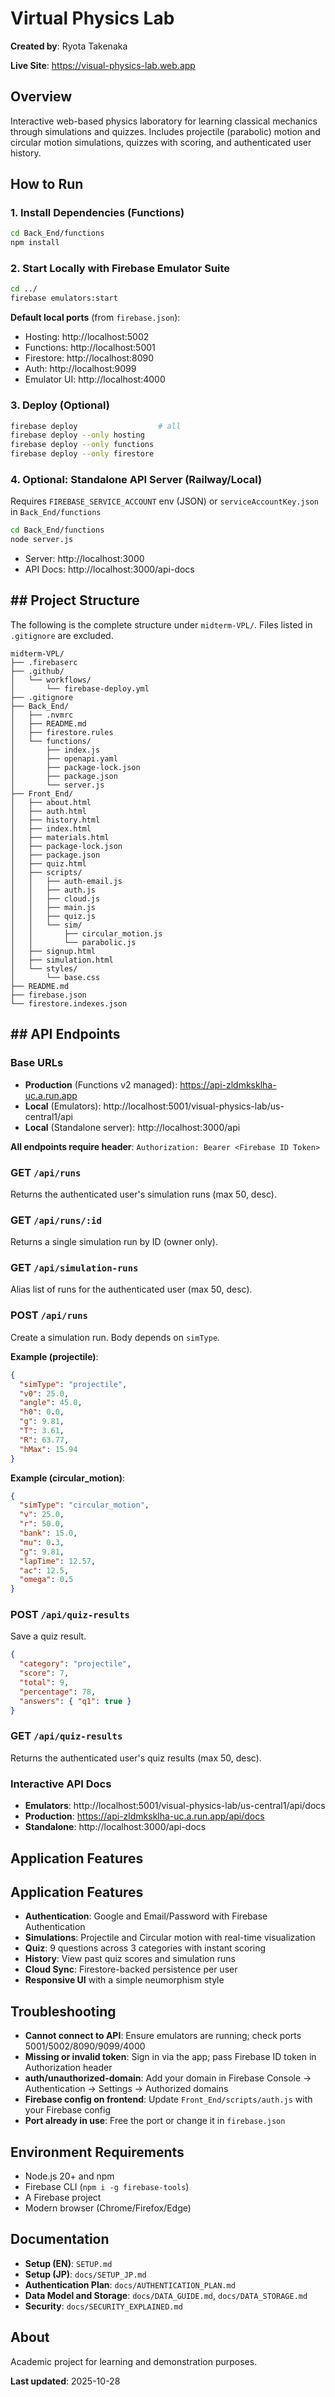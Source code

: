 # Virtual Physics Lab
**Created by**: Ryota Takenaka

**Live Site**: https://visual-physics-lab.web.app

## Overview
Interactive web-based physics laboratory for learning classical mechanics through simulations and quizzes. Includes projectile (parabolic) motion and circular motion simulations, quizzes with scoring, and authenticated user history.

## How to Run

### 1. Install Dependencies (Functions)
```bash
cd Back_End/functions
npm install
```

### 2. Start Locally with Firebase Emulator Suite
```bash
cd ../
firebase emulators:start
```

**Default local ports** (from `firebase.json`):
- Hosting:   http://localhost:5002
- Functions: http://localhost:5001
- Firestore: http://localhost:8090
- Auth:      http://localhost:9099
- Emulator UI: http://localhost:4000

### 3. Deploy (Optional)
```bash
firebase deploy                  # all
firebase deploy --only hosting
firebase deploy --only functions
firebase deploy --only firestore
```

### 4. Optional: Standalone API Server (Railway/Local)
Requires `FIREBASE_SERVICE_ACCOUNT` env (JSON) or `serviceAccountKey.json` in `Back_End/functions`
```bash
cd Back_End/functions
node server.js
```
- Server: http://localhost:3000
- API Docs: http://localhost:3000/api-docs

## ## Project Structure
The following is the complete structure under `midterm-VPL/`. Files listed in `.gitignore` are excluded.

```
midterm-VPL/
├── .firebaserc
├── .github/
│   └── workflows/
│       └── firebase-deploy.yml
├── .gitignore
├── Back_End/
│   ├── .nvmrc
│   ├── README.md
│   ├── firestore.rules
│   └── functions/
│       ├── index.js
│       ├── openapi.yaml
│       ├── package-lock.json
│       ├── package.json
│       └── server.js
├── Front_End/
│   ├── about.html
│   ├── auth.html
│   ├── history.html
│   ├── index.html
│   ├── materials.html
│   ├── package-lock.json
│   ├── package.json
│   ├── quiz.html
│   ├── scripts/
│   │   ├── auth-email.js
│   │   ├── auth.js
│   │   ├── cloud.js
│   │   ├── main.js
│   │   ├── quiz.js
│   │   └── sim/
│   │       ├── circular_motion.js
│   │       └── parabolic.js
│   ├── signup.html
│   ├── simulation.html
│   └── styles/
│       └── base.css
├── README.md
├── firebase.json
└── firestore.indexes.json
```

## ## API Endpoints

### Base URLs
- **Production** (Functions v2 managed): https://api-zldmksklha-uc.a.run.app
- **Local** (Emulators): http://localhost:5001/visual-physics-lab/us-central1/api
- **Local** (Standalone server): http://localhost:3000/api

**All endpoints require header**: `Authorization: Bearer <Firebase ID Token>`

### GET `/api/runs`
Returns the authenticated user's simulation runs (max 50, desc).

### GET `/api/runs/:id`
Returns a single simulation run by ID (owner only).

### GET `/api/simulation-runs`
Alias list of runs for the authenticated user (max 50, desc).

### POST `/api/runs`
Create a simulation run. Body depends on `simType`.

**Example (projectile)**:
```json
{
  "simType": "projectile",
  "v0": 25.0,
  "angle": 45.0,
  "h0": 0.0,
  "g": 9.81,
  "T": 3.61,
  "R": 63.77,
  "hMax": 15.94
}
```

**Example (circular_motion)**:
```json
{
  "simType": "circular_motion",
  "v": 25.0,
  "r": 50.0,
  "bank": 15.0,
  "mu": 0.3,
  "g": 9.81,
  "lapTime": 12.57,
  "ac": 12.5,
  "omega": 0.5
}
```

### POST `/api/quiz-results`
Save a quiz result.
```json
{
  "category": "projectile",
  "score": 7,
  "total": 9,
  "percentage": 78,
  "answers": { "q1": true }
}
```

### GET `/api/quiz-results`
Returns the authenticated user's quiz results (max 50, desc).

### Interactive API Docs
- **Emulators**: http://localhost:5001/visual-physics-lab/us-central1/api/docs
- **Production**: https://api-zldmksklha-uc.a.run.app/api/docs
- **Standalone**: http://localhost:3000/api-docs

## Application Features

## Application Features
- **Authentication**: Google and Email/Password with Firebase Authentication
- **Simulations**: Projectile and Circular motion with real-time visualization
- **Quiz**: 9 questions across 3 categories with instant scoring
- **History**: View past quiz scores and simulation runs
- **Cloud Sync**: Firestore-backed persistence per user
- **Responsive UI** with a simple neumorphism style

## Troubleshooting
- **Cannot connect to API**: Ensure emulators are running; check ports 5001/5002/8090/9099/4000
- **Missing or invalid token**: Sign in via the app; pass Firebase ID token in Authorization header
- **auth/unauthorized-domain**: Add your domain in Firebase Console → Authentication → Settings → Authorized domains
- **Firebase config on frontend**: Update `Front_End/scripts/auth.js` with your Firebase config
- **Port already in use**: Free the port or change it in `firebase.json`

## Environment Requirements
- Node.js 20+ and npm
- Firebase CLI (`npm i -g firebase-tools`)
- A Firebase project
- Modern browser (Chrome/Firefox/Edge)

## Documentation
- **Setup (EN)**: `SETUP.md`
- **Setup (JP)**: `docs/SETUP_JP.md`
- **Authentication Plan**: `docs/AUTHENTICATION_PLAN.md`
- **Data Model and Storage**: `docs/DATA_GUIDE.md`, `docs/DATA_STORAGE.md`
- **Security**: `docs/SECURITY_EXPLAINED.md`

## About
Academic project for learning and demonstration purposes.

**Last updated**: 2025-10-28
